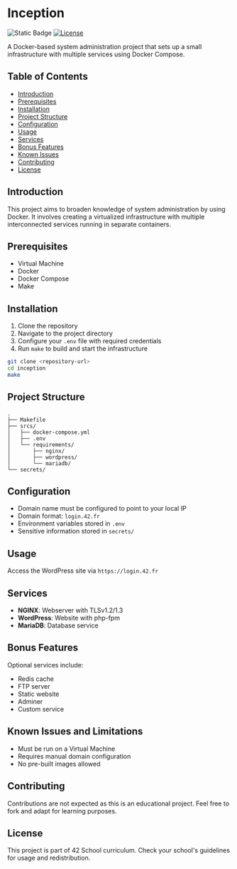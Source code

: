 # Inception

![Static Badge](https://img.shields.io/badge/PASS-125%2F125-0?style=flat-square&logo=42&logoColor=FFFFFFF&logoSize=auto&labelColor=000000&color=green) [![License](https://img.shields.io/badge/License-42-blue.svg?style=flat-square)](https://www.42.fr/)

A Docker-based system administration project that sets up a small infrastructure with multiple services using Docker Compose.

## Table of Contents

* [Introduction](#introduction)
* [Prerequisites](#prerequisites)
* [Installation](#installation)
* [Project Structure](#project-structure)
* [Configuration](#configuration)
* [Usage](#usage)
* [Services](#services)
* [Bonus Features](#bonus-features)
* [Known Issues](#known-issues-and-limitations)
* [Contributing](#contributing)
* [License](#license)

## Introduction

This project aims to broaden knowledge of system administration by using Docker. It involves creating a virtualized infrastructure with multiple interconnected services running in separate containers.

## Prerequisites

- Virtual Machine
- Docker
- Docker Compose
- Make

## Installation

1. Clone the repository
2. Navigate to the project directory
3. Configure your `.env` file with required credentials
4. Run `make` to build and start the infrastructure

```sh
git clone <repository-url>
cd inception
make
```

## Project Structure

```
.
├── Makefile
├── srcs/
│   ├── docker-compose.yml
│   ├── .env
│   └── requirements/
│       ├── nginx/
│       ├── wordpress/
│       └── mariadb/
└── secrets/
```

## Configuration

- Domain name must be configured to point to your local IP
- Domain format: `login.42.fr`
- Environment variables stored in `.env`
- Sensitive information stored in `secrets/`

## Usage

Access the WordPress site via `https://login.42.fr`

## Services

- **NGINX**: Webserver with TLSv1.2/1.3
- **WordPress**: Website with php-fpm
- **MariaDB**: Database service

## Bonus Features

Optional services include:

- Redis cache
- FTP server
- Static website
- Adminer
- Custom service

## Known Issues and Limitations

- Must be run on a Virtual Machine
- Requires manual domain configuration
- No pre-built images allowed

## Contributing

Contributions are not expected as this is an educational project. Feel free to fork and adapt for learning purposes.

## License

This project is part of 42 School curriculum. Check your school's guidelines for usage and redistribution.
